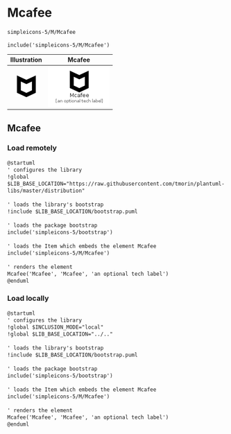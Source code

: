 # Mcafee


```text
simpleicons-5/M/Mcafee
```

```text
include('simpleicons-5/M/Mcafee')
```



| Illustration | Mcafee |
| :---: | :---: |
| ![illustration for Illustration](../../simpleicons-5/M/Mcafee.png) | ![illustration for Mcafee](../../simpleicons-5/M/Mcafee.Local.png) |




## Mcafee

### Load remotely
```plantuml
@startuml
' configures the library
!global $LIB_BASE_LOCATION="https://raw.githubusercontent.com/tmorin/plantuml-libs/master/distribution"

' loads the library's bootstrap
!include $LIB_BASE_LOCATION/bootstrap.puml

' loads the package bootstrap
include('simpleicons-5/bootstrap')

' loads the Item which embeds the element Mcafee
include('simpleicons-5/M/Mcafee')

' renders the element
Mcafee('Mcafee', 'Mcafee', 'an optional tech label')
@enduml
```

### Load locally
```plantuml
@startuml
' configures the library
!global $INCLUSION_MODE="local"
!global $LIB_BASE_LOCATION="../.."

' loads the library's bootstrap
!include $LIB_BASE_LOCATION/bootstrap.puml

' loads the package bootstrap
include('simpleicons-5/bootstrap')

' loads the Item which embeds the element Mcafee
include('simpleicons-5/M/Mcafee')

' renders the element
Mcafee('Mcafee', 'Mcafee', 'an optional tech label')
@enduml
```

